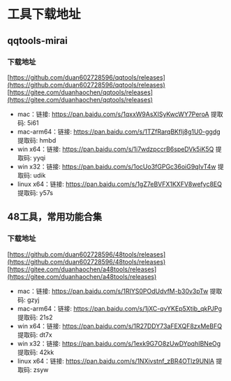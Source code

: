 # 工具下载地址

## qqtools-mirai

### 下载地址
[https://github.com/duan602728596/qqtools/releases](https://github.com/duan602728596/qqtools/releases)   
[https://gitee.com/duanhaochen/qqtools/releases](https://gitee.com/duanhaochen/qqtools/releases)
* mac：链接: https://pan.baidu.com/s/1qxxW9AsXISyKwcWY7PeroA 提取码: 5i61
* mac-arm64：链接: https://pan.baidu.com/s/1TZfRarqBKfIj8g1U0-ggdg 提取码: hmbd
* win x64：链接: https://pan.baidu.com/s/1i7wdzpccrB6speDVk5iK5Q 提取码: yyqi
* win x32：链接: https://pan.baidu.com/s/1ocUo3fGPGc36oiG9qIvT4w 提取码: udik
* linux x64：链接: https://pan.baidu.com/s/1gZ7eBVFX1KXFV8wefyc8EQ 提取码: y57s

## 48工具，常用功能合集

### 下载地址
[https://github.com/duan602728596/48tools/releases](https://github.com/duan602728596/48tools/releases)   
[https://gitee.com/duanhaochen/a48tools/releases](https://gitee.com/duanhaochen/a48tools/releases)
* mac：链接: https://pan.baidu.com/s/1RIYS0POdUdvfM-b30v3pTw 提取码: gzyj
* mac-arm64：链接: https://pan.baidu.com/s/1jXC-qvYKEp5Xtib_qkPJPg 提取码: 21s2
* win x64：链接: https://pan.baidu.com/s/1R27DDY73aFEXQF8zxMeBFQ 提取码: dt7x
* win x32：链接: https://pan.baidu.com/s/1exk9G7O8zUwDYpqhIBNeOg 提取码: 42kk
* linux x64：链接: https://pan.baidu.com/s/1NXivstnf_zBR4OTlz9UNlA 提取码: zsyw
